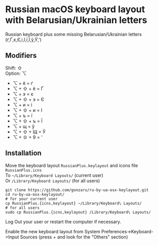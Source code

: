 # Russian macOS keyboard layout with Belarusian/Ukrainian letters
Russian keyboard plus some missing Belarusian/Ukrainian letters (ґ,Ґ,є,Є,і,І,ї,Ї,ў,Ў,')

## Modifiers
Shift: ⇧\
Option: ⌥
* ⌥ + ё = ґ
* ⌥ + ⇧ + ё = Ґ
* ⌥ + э = є
* ⌥ + ⇧ + э = Є
* ⌥ + и = і
* ⌥ + ⇧ + и = І
* ⌥ + ъ = ї
* ⌥ + ⇧ + ъ = Ї
* ⌥ + щ = ў
* ⌥ + ⇧ + Щ = Ў
* ⌥ + ⇧ + 9 = '

## Installation
Move the keyboard layout `RussianPlus.keylayout` and icons file `RussianPlus.icns`\
To `~/Library/Keyboard Layouts/` (current user)\
Or `/Library/Keyboard Layouts/` (for all users)

    git clone https://github.com/gonzaru/ru-by-ua-osx-keylayout.git
    cd ru-by-ua-osx-keylayout/
    # for your current user
    cp RussianPlus.{icns,keylayout} ~/Library/Keyboard\ Layouts/
    # for all users
    sudo cp RussianPlus.{icns,keylayout} /Library/Keyboard\ Layouts/

Log Out your user or restart the computer if necessary.

Enable the new keyboard layout from System Preferences->Keyboard->Input Sources (press + and look for the "Others" section)
